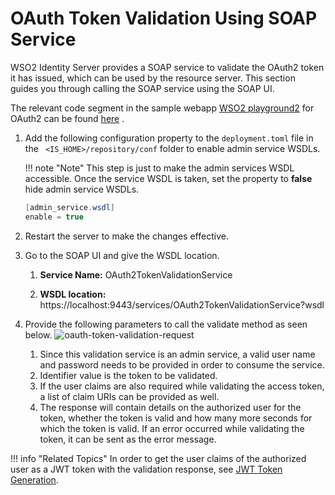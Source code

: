 # OAuth Token Validation Using SOAP Service

WSO2 Identity Server provides a SOAP service to validate the OAuth2
token it has issued, which can be used by the resource server. This
section guides you through calling the SOAP service using the SOAP UI.

The relevant code segment in the sample webapp [WSO2
playground2](../../learn/downloading-a-sample) for OAuth2 can be found
[here](https://github.com/wso2/product-is/blob/master/modules/samples/oauth2/playground2/src/main/org/wso2/sample/identity/oauth2/OAuth2ServiceClient.java)
.

1.  Add the following configuration property to the `deployment.toml` file in the ` <IS_HOME>/repository/conf`
    folder to enable admin service WSDLs.

    !!! note "Note"
        This step is just to make the admin services WSDL
        accessible. Once the service WSDL is taken, set the property to **false**
        hide admin service WSDLs.

        

    ``` java
    [admin_service.wsdl] 
    enable = true
    ```

2.  Restart the server to make the changes effective.

3.  Go to the SOAP UI and give the WSDL location.
    1.  **Service Name:** OAuth2TokenValidationService

    2.  **WSDL location:** https://localhost:9443/services/OAuth2TokenValidationService?wsdl

4.  Provide the following parameters to call the validate method as seen
    below. ![oauth-token-validation-request]( ../assets/img/using-wso2-identity-server/oauth-token-validation-request.png)

    1.  Since this validation service is an admin service, a valid user
        name and password needs to be provided in order to consume the
        service.
    2.  Identifier value is the token to be validated.
    3.  If the user claims are also required while validating the access
        token, a list of claim URIs can be provided as well.
    4.  The response will contain details on the authorized user for the
        token, whether the token is valid and how many more seconds for
        which the token is valid. If an error occurred while validating
        the token, it can be sent as the error message.

!!! info "Related Topics"
    In order to get the user claims of the authorized user as a JWT token
    with the validation response, see [JWT Token
    Generation](../../learn/jwt-token-generation).
